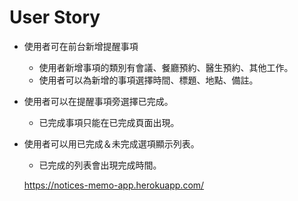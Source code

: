 # User Story
- 使用者可在前台新增提醒事項
	- 使用者新增事項的類別有會議、餐廳預約、醫生預約、其他工作。
	- 使用者可以為新增的事項選擇時間、標題、地點、備註。
- 使用者可以在提醒事項旁選擇已完成。
	- 已完成事項只能在已完成頁面出現。

- 使用者可以用已完成＆未完成選項顯示列表。
	- 已完成的列表會出現完成時間。

	https://notices-memo-app.herokuapp.com/